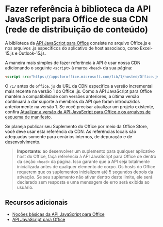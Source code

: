 
# <a name="referencing-the-javascript-api-for-office-library-from-its-content-delivery-network-cdn"></a>Fazer referência à biblioteca da API JavaScript para Office de sua CDN (rede de distribuição de conteúdo)


A biblioteca da [API JavaScript para Office](http://dev.office.com/reference/add-ins/javascript-api-for-office) consiste no arquivo Office.js e nos arquivos .js específicos do aplicativo de host associado, como Excel-15.js e Outlook-15.js. 


A maneira mais simples de fazer referência à API é usar nossa CDN adicionando o seguinte `<script>` à marca `<head>` da sua página:  

```html
<script src="https://appsforoffice.microsoft.com/lib/1/hosted/Office.js" type="text/javascript"></script>
```

O `/1/` antes de `office.js` da URL da CDN especifica a versão incremental mais recente na versão 1 do Office .js. Como a API JavaScript para Office mantém a compatibilidade com versões anteriores, a última versão continuará a dar suporte a membros da API que foram introduzidos anteriormente na versão 1. Se você precisar atualizar um projeto existente, confira [Atualizar a versão da API JavaScript para Office e os arquivos de esquema de manifesto](update-your-javascript-api-for-office-and-manifest-schema-version.md). 

Se planeja publicar seu Suplemento do Office por meio da Office Store, você deve usar esta referência da CDN. As referências locais são adequadas somente para cenários internos, de depuração e de desenvolvimento.

> **Importante:** ao desenvolver um suplemento para qualquer aplicativo host do Office, faça referência à API JavaScript para Office de dentro da seção `<head>` da página. Isso garante que a API seja totalmente inicializada antes de qualquer elemento de corpo. Os hosts do Office requerem que os suplementos inicializem até 5 segundos depois da ativação. Se seu suplemento não ativar dentro deste limite, ele será declarado sem resposta e uma mensagem de erro será exibida ao usuário.       

## <a name="additional-resources"></a>Recursos adicionais



- [Noções básicas da API JavaScript para Office](../develop/understanding-the-javascript-api-for-office.md)    
- [API JavaScript para Office](http://dev.office.com/reference/add-ins/javascript-api-for-office)
    
